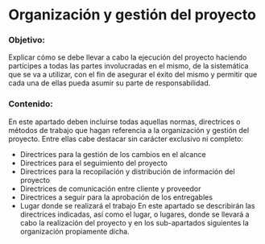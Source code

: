 # Organización y gestión del proyecto
### Objetivo: 
Explicar cómo se debe llevar a cabo la ejecución del proyecto haciendo partícipes a todas las partes involucradas en el mismo, de la sistemática que se va a utilizar, con el fin de asegurar el éxito del mismo y permitir que cada una de ellas pueda asumir su parte de responsabilidad.
### Contenido: 
En este apartado deben incluirse todas aquellas normas, directrices o métodos de trabajo que hagan referencia a la organización y gestión del proyecto. Entre ellas cabe destacar sin carácter exclusivo ni completo:
- Directrices para la gestión de los cambios en el alcance
- Directrices para el seguimiento del proyecto
- Directrices para la recopilación y distribución de información del proyecto
- Directrices de comunicación entre cliente y proveedor
- Directrices a seguir para la aprobación de los entregables
- Lugar donde se realizará el trabajo
En este apartado se describirán las directrices indicadas, así como el lugar, o lugares,
donde se llevará a cabo la realización del proyecto y en los sub-apartados siguientes la
organización propiamente dicha. 
